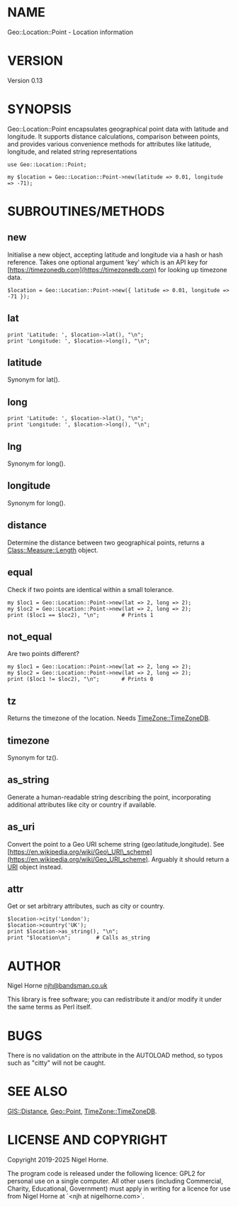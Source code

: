 # NAME

Geo::Location::Point - Location information

# VERSION

Version 0.13

# SYNOPSIS

Geo::Location::Point encapsulates geographical point data with latitude and longitude.
It supports distance calculations,
comparison between points,
and provides various convenience methods for attributes like latitude, longitude, and related string representations

    use Geo::Location::Point;

    my $location = Geo::Location::Point->new(latitude => 0.01, longitude => -71);

# SUBROUTINES/METHODS

## new

Initialise a new object, accepting latitude and longitude via a hash or hash reference.
Takes one optional argument 'key' which is an API key for [https://timezonedb.com](https://timezonedb.com) for looking up timezone data.

    $location = Geo::Location::Point->new({ latitude => 0.01, longitude => -71 });

## lat

    print 'Latitude: ', $location->lat(), "\n";
    print 'Longitude: ', $location->long(), "\n";

## latitude

Synonym for lat().

## long

    print 'Latitude: ', $location->lat(), "\n";
    print 'Longitude: ', $location->long(), "\n";

## lng

Synonym for long().

## longitude

Synonym for long().

## distance

Determine the distance between two geographical points,
returns a [Class::Measure::Length](https://metacpan.org/pod/Class%3A%3AMeasure%3A%3ALength) object.

## equal

Check if two points are identical within a small tolerance.

    my $loc1 = Geo::Location::Point->new(lat => 2, long => 2);
    my $loc2 = Geo::Location::Point->new(lat => 2, long => 2);
    print ($loc1 == $loc2), "\n";       # Prints 1

## not\_equal

Are two points different?

    my $loc1 = Geo::Location::Point->new(lat => 2, long => 2);
    my $loc2 = Geo::Location::Point->new(lat => 2, long => 2);
    print ($loc1 != $loc2), "\n";       # Prints 0

## tz

Returns the timezone of the location.
Needs [TimeZone::TimeZoneDB](https://metacpan.org/pod/TimeZone%3A%3ATimeZoneDB).

## timezone

Synonym for tz().

## as\_string

Generate a human-readable string describing the point,
incorporating additional attributes like city or country if available.

## as\_uri

Convert the point to a Geo URI scheme string (geo:latitude,longitude).
See [https://en.wikipedia.org/wiki/Geo\_URI\_scheme](https://en.wikipedia.org/wiki/Geo_URI_scheme).
Arguably it should return a [URI](https://metacpan.org/pod/URI) object instead.

## attr

Get or set arbitrary attributes, such as city or country.

    $location->city('London');
    $location->country('UK');
    print $location->as_string(), "\n";
    print "$location\n";        # Calls as_string

# AUTHOR

Nigel Horne <njh@bandsman.co.uk>

This library is free software; you can redistribute it and/or modify
it under the same terms as Perl itself.

# BUGS

There is no validation on the attribute in the AUTOLOAD method,
so typos such as "citty" will not be caught.

# SEE ALSO

[GIS::Distance](https://metacpan.org/pod/GIS%3A%3ADistance),
[Geo::Point](https://metacpan.org/pod/Geo%3A%3APoint),
[TimeZone::TimeZoneDB](https://metacpan.org/pod/TimeZone%3A%3ATimeZoneDB).

# LICENSE AND COPYRIGHT

Copyright 2019-2025 Nigel Horne.

The program code is released under the following licence: GPL2 for personal use on a single computer.
All other users (including Commercial, Charity, Educational, Government)
must apply in writing for a licence for use from Nigel Horne at \`&lt;njh at nigelhorne.com>\`.
